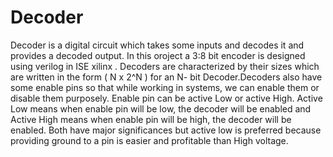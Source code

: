 # Decoder 
Decoder is a digital circuit which takes some inputs and decodes it and provides a decoded output. In this oroject a 3:8 bit encoder is designed using verilog in ISE xilinx . Decoders are characterized by their sizes which are written in the form ( N x 2^N ) for an N- bit Decoder.Decoders also have some enable pins so that while working in systems, we can enable them or disable them purposely. Enable pin can be active Low or active High. Active Low means when enable pin will be low, the decoder will be enabled and Active High means when enable pin will be high, the decoder will be enabled. Both have major significances but active low is preferred because providing ground to a pin is easier and profitable than High voltage.